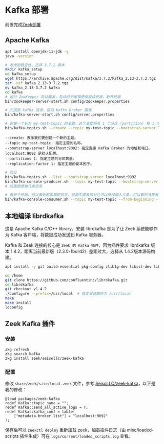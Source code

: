 # Kafka 部署

前置完成[Zeek部署](./Zeek部署.md)

## Apache Kafka

```bash
apt install openjdk-11-jdk -y
java -version

# 考虑到稳定性，选择 3.7.2 版本
mkdir kafka_setup
cd kafka_setup
wget https://archive.apache.org/dist/kafka/3.7.2/kafka_2.13-3.7.2.tgz
tar -xzf kafka_2.13-3.7.2.tgz
mv kafka_2.13-3.7.2 kafka
cd kafka
# 运行 ZooKeeper 启动脚本，启动时无报错便保留该终端，新开终端
bin/zookeeper-server-start.sh config/zookeeper.properties

# 先回到 kafka 目录，启动 Kafka Broker 服务
bin/kafka-server-start.sh config/server.properties

# 创建一个名为 my-test-topic 的主题。这个主题将有 1 个分区 (partition) 和 1 个副本因子 (replication factor)。对于单节点集群，副本因子只能是 1
bin/kafka-topics.sh --create --topic my-test-topic --bootstrap-server localhost:9092 --partitions 1 --replication-factor 1
```

```plaintext
--create: 表示我们要创建一个新的主题。
--topic my-test-topic: 指定主题的名称。
--bootstrap-server localhost:9092: 指定连接 Kafka Broker 的地址和端口。localhost:9092 是默认配置。
--partitions 1: 指定主题的分区数量。
--replication-factor 1: 指定主题的副本因子。
```

```bash
# 验证
bin/kafka-topics.sh --list --bootstrap-server localhost:9092
bin/kafka-console-producer.sh --topic my-test-topic --bootstrap-server localhost:9092
# 后面随便输几条信息

# 再开个终端，可以看到前面输的信息，前面生成者部分也可以继续输入几条，可以看到消费者部分这边有输出
bin/kafka-console-consumer.sh --topic my-test-topic --from-beginning --bootstrap-server localhost:9092
```

## 本地编译 librdkafka

这是 Apache Kafka C/C++ library，安装 librdkafka 是为了让 Zeek 系统能够作为 Kafka 客户端，将数据成功发送到 Kafka 服务器。

Kafka 和 Zeek 连接的核心是 `Zeek 的 Kafka 插件`，因为插件要求 librdkafka 版本 1.4.2，距离当前最新版（2.3.0-1build2）差距过大，选择从 1.4.2版本源码构建。

```bash
apt install -y git build-essential pkg-config zlib1g-dev libssl-dev libsasl2-dev libzstd-dev cmake
```

```bash
cd /home
git clone https://github.com/confluentinc/librdkafka.git
cd librdkafka
git checkout v1.4.2
./configure --prefix=/usr/local  # 指定安装路径为 /usr/local
make
make install
ldconfig
```

## Zeek Kafka 插件

### 安装

```bash
zkg refresh
zkg search kafka
zkg install zeek/seisollc/zeek-kafka
```

### 配置

修改 `share/zeek/site/local.zeek` 文件，参考 [SeisoLLC/zeek-kafka](https://github.com/SeisoLLC/zeek-kafka)，以下是我的修改：

```zeek
@load packages/zeek-kafka
redef Kafka::topic_name = "";
redef Kafka::send_all_active_logs = T;
redef Kafka::kafka_conf = table(
    ["metadata.broker.list"] = "localhost:9092"
);
```

保存后可以 `zeekctl deploy` 重新加载 zeek，加载插件日志（由 misc/loaded-scripts 插件生成）可在 `logs/current/loaded_scripts.log` 查看。
